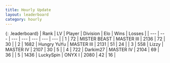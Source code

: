 ```yaml
---
title: Hourly Update
layout: leaderboard
category: hourly
---
```


{: .leaderboard}
| Rank | LV | Player | Division | Elo | Wins | Losses |
| --- | --- | --- | --- | --- | --- | --- |
| <span data-change="0">1</span> | 72 | <span title="ID: 727221">MISTER BEAST</span> | MASTER III | <span data-change="0">2136</span> | <span data-change="0">72</span> | <span data-change="0">30</span> |
| <span data-change="0">2</span> | 1682 | <span title="ID: 366840">Hungry YuYu</span> | MASTER III | <span data-change="0">2131</span> | <span data-change="0">51</span> | <span data-change="0">24</span> |
| <span data-change="0">3</span> | 558 | <span title="ID: 44257">Lizzy</span> | MASTER IV | <span data-change="0">2107</span> | <span data-change="0">30</span> | <span data-change="0">5</span> |
| <span data-change="0">4</span> | 722 | <span title="ID: 694036">Darkim27</span> | MASTER IV | <span data-change="0">2104</span> | <span data-change="0">69</span> | <span data-change="0">36</span> |
| <span data-change="0">5</span> | 1436 | <span title="ID: 498412">LuckySpin</span> | ONYX I | <span data-change="-4">2080</span> | <span data-change="2">42</span> | <span data-change="1">16</span> |